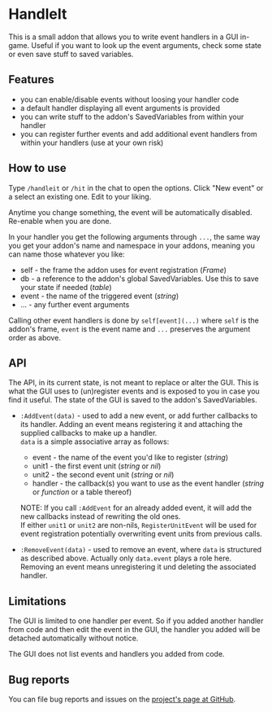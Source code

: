 # HandleIt

This is a small addon that allows you to write event handlers in a GUI in-game. Useful if you want to look up the event
arguments, check some state or even save stuff to saved variables.

## Features

  - you can enable/disable events without loosing your handler code
  - a default handler displaying all event arguments is provided
  - you can write stuff to the addon's SavedVariables from within your handler
  - you can register further events and add additional event handlers from within your handlers (use at your own risk)

## How to use

Type `/handleit` or `/hit` in the chat to open the options. Click "New event" or a select an existing one. Edit to your
liking.

Anytime you change something, the event will be automatically disabled. Re-enable when you are done.

In your handler you get the following arguments through `...`, the same way you get your addon's name and namespace in
your addons, meaning you can name those whatever you like:

  - self  - the frame the addon uses for event registration (_Frame_)
  - db    - a reference to the addon's global SavedVariables. Use this to save your state if needed (_table_)
  - event - the name of the triggered event (_string_)
  - ...   - any further event arguments

Calling other event handlers is done by `self[event](...)` where `self` is the addon's frame, `event` is the event name
and `...` preserves the argument order as above.

## API

The API, in its current state, is not meant to replace or alter the GUI. This is what the GUI uses to (un)register
events and is exposed to you in case you find it useful. The state of the GUI is saved to the addon's SavedVariables.

  - `:AddEvent(data)` - used to add a new event, or add further callbacks to its handler. Adding an event means
    registering it and attaching the supplied callbacks to make up a handler.  
    `data` is a simple associative array as follows:  
	- event   - the name of the event you'd like to register (_string_)  
	- unit1   - the first event unit (_string_ or _nil_)  
	- unit2   - the second event unit (_string_ or _nil_)  
	- handler - the callback(s) you want to use as the event handler (_string_ or _function_ or a table thereof)

	NOTE: If you call `:AddEvent` for an already added event, it will add the new callbacks instead of rewriting the old
	ones.  
	If either `unit1` or `unit2` are non-nils, `RegisterUnitEvent` will be used for event registration potentially
	overwriting event units from previous calls.

  - `:RemoveEvent(data)` - used to remove an event, where `data` is structured as described above. Actually only
  `data.event` plays a role here. Removing an event means unregistering it und deleting the associated handler.

## Limitations

The GUI is limited to one handler per event. So if you added another handler from code and then edit the event in
the GUI, the handler you added will be detached automatically without notice.

The GUI does not list events and handlers you added from code.

## Bug reports

You can file bug reports and issues on the [project's page at GitHub](https://github.com/Rainrider/HandleIt/issues).